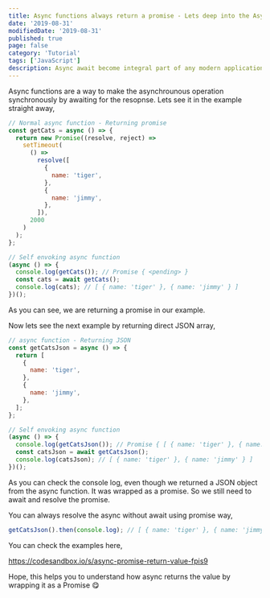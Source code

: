```yaml
---
title: Async functions always return a promise - Lets deep into the Async world
date: '2019-08-31'
modifiedDate: '2019-08-31'
published: true
page: false
category: 'Tutorial'
tags: ['JavaScript']
description: Async await become integral part of any modern application in JavaScript. We have used async for all asynchronous operation and return the promise ourself. But do you know, how async works? Lets see it in detail.
---
```


Async functions are a way to make the asynchrounous operation synchronously by awaiting for the resopnse. Lets see it in the example straight away,

```js
// Normal async function - Returning promise
const getCats = async () => {
  return new Promise((resolve, reject) =>
    setTimeout(
      () =>
        resolve([
          {
            name: 'tiger',
          },
          {
            name: 'jimmy',
          },
        ]),
      2000
    )
  );
};

// Self envoking async function
(async () => {
  console.log(getCats()); // Promise { <pending> }
  const cats = await getCats();
  console.log(cats); // [ { name: 'tiger' }, { name: 'jimmy' } ]
})();
```

As you can see, we are returning a promise in our example.

Now lets see the next example by returning direct JSON array,

```js
// async function - Returning JSON
const getCatsJson = async () => {
  return [
    {
      name: 'tiger',
    },
    {
      name: 'jimmy',
    },
  ];
};

// Self envoking async function
(async () => {
  console.log(getCatsJson()); // Promise { [ { name: 'tiger' }, { name: 'jimmy' } ] }
  const catsJson = await getCatsJson();
  console.log(catsJson); // [ { name: 'tiger' }, { name: 'jimmy' } ]
})();
```

As you can check the console log, even though we returned a JSON object from the async function. It was wrapped as a promise. So we still need to await and resolve the promise.

You can always resolve the async without await using promise way,

```js
getCatsJson().then(console.log); // [ { name: 'tiger' }, { name: 'jimmy' } ]
```

You can check the examples here,

https://codesandbox.io/s/async-promise-return-value-fpis9

Hope, this helps you to understand how async returns the value by wrapping it as a Promise 😋
